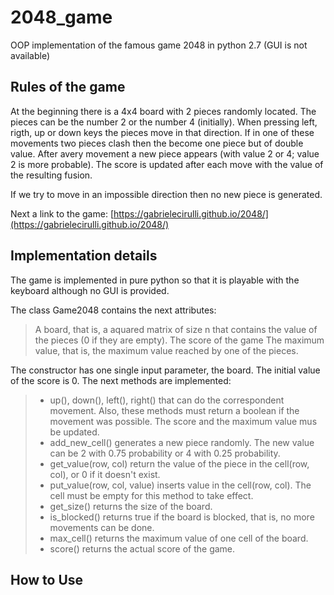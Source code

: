 # 2048_game
OOP implementation of the famous game 2048 in python 2.7 (GUI is not available)  


## Rules of the game

At the beginning there is a 4x4 board with 2 pieces randomly located. The pieces can be the number 2 or the number 4 (initially). When pressing left, rigth, up or down keys  the pieces move in that direction. If in one of these movements two pieces clash then the become one piece but of double value. After avery movement a new piece appears (with value 2 or 4; value 2 is more probable). The score is updated after each move with the value of the resulting fusion.  

If we try to move in an impossible direction then no new piece is generated.

Next a link to the game: [https://gabrielecirulli.github.io/2048/](https://gabrielecirulli.github.io/2048/)  


## Implementation details  
The game is implemented in pure python so that it is playable with the keyboard  although no GUI is provided.  

The class Game2048 contains the next attributes:  
> A board, that is, a aquared matrix of size n that contains the value of the pieces (0 if they are empty).
> The score of the game
> The maximum value, that is, the maximum value reached by one of the pieces.

The constructor has one single input parameter, the board. The initial value of the score is 0. The next methods are implemented:
> - up(), down(), left(), right() that can do the correspondent movement. Also, these methods must return a boolean if the movement was possible. The score and the maximum value mus be updated.  
> - add_new_cell() generates a new piece randomly. The new value can be 2 with 0.75 probability or 4 with 0.25 probability.  
> - get_value(row, col) return the value of the piece in the cell(row, col), or 0 if it doesn't exist.  
> - put_value(row, col, value) inserts value in the cell(row, col). The cell must be empty for this method to take effect.  
> - get_size() returns the size of the board.  
> - is_blocked() returns true if the board is blocked, that is, no more movements can be done.  
> - max_cell() returns the maximum value of one cell of the board.
> - score() returns the actual score of the game.  

## How to Use